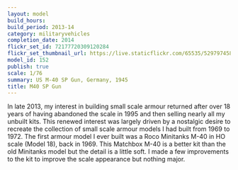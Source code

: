 ```yaml
---
layout: model
build_hours: 
build_period: 2013-14
category: militaryvehicles
completion_date: 2014
flickr_set_id: 72177720309120284
flickr_set_thumbnail_url: https://live.staticflickr.com/65535/52979745876_912e617fc9_m.jpg
model_id: 152
publish: true
scale: 1/76
summary: US M-40 SP Gun, Germany, 1945
title: M40 SP Gun
---
```


In late 2013, my interest in building small scale armour returned after over  18 years of having abandoned the scale in 1995 and then selling nearly all my unbuilt kits. This renewed interest was largely driven by a nostalgic desire to recreate the collection of small scale armour models I had built from 1969 to 1972. The first armour model I ever built was a Roco Minitanks M-40 in HO scale (Model 18), back in 1969. This Matchbox M-40 is a better kit than the old Minitanks model but the detail is a little soft. I made a few improvements to the kit to improve the scale appearance but nothing major.
